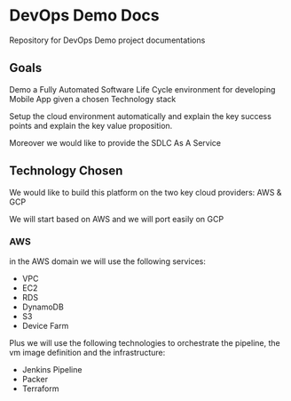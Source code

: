 # DevOps Demo Docs
Repository for DevOps Demo project documentations

## Goals
Demo a Fully Automated Software Life Cycle environment for developing Mobile App given a chosen Technology stack 

Setup the cloud environment automatically and explain the key success points and explain the key value proposition.

Moreover we would like to provide the SDLC As A Service
 
## Technology Chosen
We would like to build this platform on the two key cloud providers: AWS & GCP

We will start based on AWS and we will port easily on GCP

### AWS
in the AWS domain we will use the following services:

* VPC
* EC2
* RDS
* DynamoDB
* S3 
* Device Farm

Plus we will use the following technologies to orchestrate the pipeline, the vm image definition and the infrastructure:
* Jenkins Pipeline
* Packer
* Terraform
 